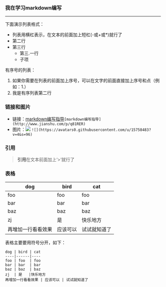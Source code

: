 ### 我在学习markdown编写
---
下面演示列表格式：
- 列表用横杠表示，在文本的前面加上短杠(-或+或*)就行了
- 第二行
- 第三行 
    + 第三.一行
    + 子项

有序号的列表：
1. 如果你需要在列表的前面加上序号，可以在文字的前面直接加上序号和点（例如：1.）
2. 我是有序列表第二行

### 链接和图片
- 链接：[markdown编写指导](http://www.jianshu.com/p/q81RER)`[markdown编写指导](http://www.jianshu.com/p/q81RER)`
- 图片：![](https://avatars0.githubusercontent.com/u/15758483?v=4&s=96)
`![](https://avatars0.githubusercontent.com/u/15758483?v=4&s=96)`
### 引用
> **引用**在文本前面加上‘>’就行了

### 表格
dog | bird | cat
----|------|----
foo | foo  | foo
bar | bar  | bar
baz | baz  | baz
zj  | 是   |快乐地方
再增加一行看看效果 | 应该可以 | 试试就知道了

表格主要要用符号分开，如下：
```
dog | bird | cat
----|------|----
foo | foo  | foo
bar | bar  | bar
baz | baz  | baz
zj  | 是   |快乐地方
再增加一行看看效果 | 应该可以 | 试试就知道了
```
